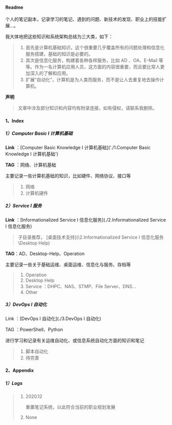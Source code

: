 #### Readme

个人的笔记副本，记录学习的笔记、遇到的问题、新技术的发现、职业上的技能扩展...。

我大体地把这些知识和系统架构总结为三大类，如下：

> 1. 首先是计算机基础知识，这个很重要几乎覆盖所有的问题处理和信息化服务搭建，基础的知识是必要的。
> 2. 其次是信息化服务，构建着各种各样服务，比如 AD 、OA、E-Mail 等等。作为一名计算机应用人员，这方面的内容很重要，而且要比常人更加深入的了解和应用。
> 3. 扩展“自动化”，计算机是为人类而服务，而不是让人去重复地去操作计算机。

**声明**

> 文章中涉及部分知识和内容均有附录连接，如有侵权，请联系我删除。



#### 1、Index

##### 1）Computer Basic I 计算机基础

**Link** ：[Computer Basic Knowledge I 计算机基础]('./1.Computer Basic Knowledge I 计算机基础')

**TAG** ：网络、计算机基础

主要记录一些计算机基础的知识，比如硬件、网络协议、接口等

> 1. 网络
> 2. 计算机硬件

##### 2）Service I 服务

**Link** ：[Informationalized Service I 信息化服务](./2.Informationalized Service I 信息化服务)

>
>子目录推荐， [桌面技术支持](\2.Informationalized Service I 信息化服务\Desktop Help)
>

**TAG**：AD、Desktop-Help、Operation

主要记录一些关于基础运维、桌面运维、信息化与服务、存档等

> 1. Operation
> 2. Desktop Help
> 3. Service ：DHPC、NAS、STMP、File Server、DNS...
> 4. Other

##### 3）DevOps I 自动化

Link ：[DevOps I 自动化](./3.DevOps I 自动化)

TAG ：PowerShell、Python

进行学习和记录有关运维自动化、或信息系统自动化方面的知识和笔记

> 1. 脚本自动化
> 2. 待完善



#### 2、Appendix

##### 1）Logs

> 1. 2020.12
>
>    重置笔记系统，以此符合当前的职业规划发展
>
> 2. None



